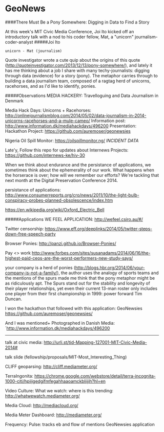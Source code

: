 GeoNews
=======
####There Must Be a Pony Somewhere: Digging in Data to Find a Story

At this week's MIT Civic Media Conference, Joi Ito kicked off an introductory talk with a nod to his coder fellow, Mat, a "unicorn" journalism-coder-analyst
#####Joi Ito

`unicorn - Mat (journalism)`

Quote investigator wrote a cute quip about the origins of this quote (http://quoteinvestigator.com/2013/12/13/pony-somewhere/), and lately it has me thinking about a job I share with many techy-journalists: digging through data (evidence) for a story (pony). The metaphor carries through to building a data journalism team, composed of a ragtag herd of unicorns, racehorses, and as I'd like to identify, ponies.

#####Observations
MEDIA HACKERY: Travelloguing and Data Journalism in Denmark

Media Hack Days: 
Unicorns + Racehorses: http://onlinejournalismblog.com/2014/05/02/data-journalism-in-2014-unicorns-racehorses-and-a-mule-cameo/
Information post: http://www.information.dk/mediahackdays/496200
Presentation: 
Hackathon Project: https://github.com/auremoser/geonewsies

Nigeria Oil Spill Monitor: https://oilspillmonitor.ng/
*INCIDENT DATA*

Late'y, 
Follow this repo for updates about Internews Projects: https://github.com/internews-ke/hiv-30

When we think about endurance and the persistance of applications, we sometimes think about the ephemerality of our work. What happens when the horserace is over; how will we remember our efforts? We're tackling that next month at the Digital Preservation Conference 2014.

persistance of applications:
http://www.consumerreports.org/cro/news/2011/10/the-light-bulb-conspiracy-probes-planned-obsolescence/index.htm

https://en.wikipedia.org/wiki/Oxford_Electric_Bell


#####Applications
WE FEEL APPLICATION: 
http://wefeel.csiro.au/#/

Twitter censorship:
https://www.eff.org/deeplinks/2014/05/twitter-steps-down-free-speech-party

Browser Ponies:
http://panzi.github.io/Browser-Ponies/

Pay <> work
http://www.forbes.com/sites/susanadams/2014/06/16/the-highest-paid-ceos-are-the-worst-performers-new-study-says/

your company is a herd of ponies (http://blogs.hbr.org/2014/06/your-company-is-not-a-family/), the author uses the analogy of sports teams and the mentions of the spurs made me think that the pony metaphor might be as ridiculously apt.
The Spurs stand out for the stability and longevity of their player relationships, yet even their current 13-man roster only includes one player from their first championship in 1999: power forward Tim Duncan.


I won the hackathon that followed with this application: GeoNewsies
https://github.com/auremoser/geonewsies/

And I was mentioned+ Photographed in Danish Media:
`http://www.information.dk/mediahackdays/496200

----

talk at civic media:
http://urli.st/tid-Mapping-127001-MIT-Civic-Media-2014#

talk slide  (fellowship/proposals/MIT-Most_Interesting_Thing)

CLIFF geoparsing: http://cliff.mediameter.org/

TerraIngonita: https://chrome.google.com/webstore/detail/terra-incognita-1000-citi/hpiijgedgifmfegahhaaoamckbliijih?hl=en

Video Culture: 
What we watch: where is this trending:
http://whatwewatch.mediameter.org/

Media Cloud:
http://mediacloud.org/

Media Meter Dashboard:
http://mediameter.org/

Frequency: 
Pulse: tracks eb and flow of mentions
GeoNewsies application
